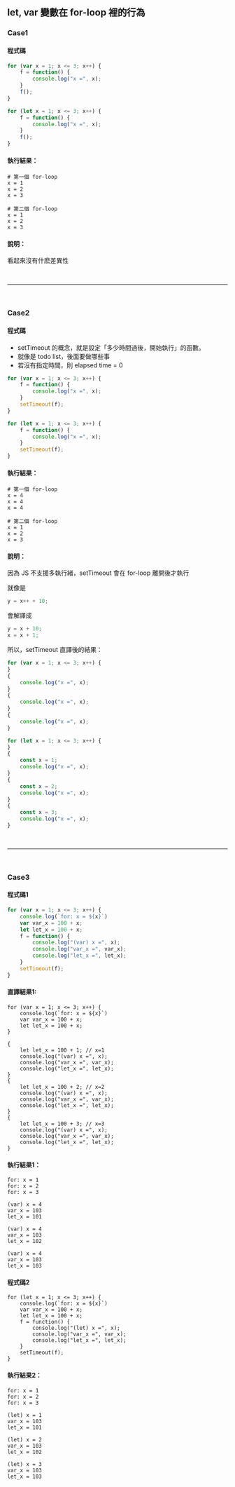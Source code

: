 
## let, var 變數在 for-loop 裡的行為

### Case1
#### 程式碼
```javascript
for (var x = 1; x <= 3; x++) {
    f = function() {
        console.log("x =", x);
    }
    f();
}

for (let x = 1; x <= 3; x++) {
    f = function() {
        console.log("x =", x);
    }
    f();
}
```

#### 執行結果：
```
# 第一個 for-loop 
x = 1
x = 2
x = 3

# 第二個 for-loop 
x = 1
x = 2
x = 3
```

#### 說明：
看起來沒有什麽差異性

<br>
<hr>
<br>

### Case2
#### 程式碼
- setTimeout 的概念，就是設定「多少時間過後，開始執行」的函數。
- 就像是 todo list，後面要做哪些事
- 若沒有指定時間，則 elapsed time = 0

```javascript
for (var x = 1; x <= 3; x++) {
    f = function() {
        console.log("x =", x);
    }
    setTimeout(f);
}

for (let x = 1; x <= 3; x++) {
    f = function() {
        console.log("x =", x);
    }
    setTimeout(f);
}
```

#### 執行結果：
```
# 第一個 for-loop 
x = 4
x = 4
x = 4

# 第二個 for-loop 
x = 1
x = 2
x = 3
```

#### 說明：
因為 JS 不支援多執行緒，setTimeout 會在 for-loop 離開後才執行

就像是
```java
y = x++ + 10;
```
會解譯成
```java
y = x + 10;
x = x + 1;
```

所以，setTimeout 直譯後的結果：
```javascript
for (var x = 1; x <= 3; x++) {
}
{
    console.log("x =", x);
}
{
    console.log("x =", x);
}
{
    console.log("x =", x);
}

for (let x = 1; x <= 3; x++) {
}
{
    const x = 1;
    console.log("x =", x);
}
{
    const x = 2;
    console.log("x =", x);
}
{
    const x = 3;
    console.log("x =", x);
}
```

<br>
<hr>
<br>

### Case3
#### 程式碼1
```javascript
for (var x = 1; x <= 3; x++) {
    console.log(`for: x = ${x}`)
    var var_x = 100 + x;
    let let_x = 100 + x;
    f = function() {
        console.log("(var) x =", x);
        console.log("var_x =", var_x);
        console.log("let_x =", let_x);
    }
    setTimeout(f);
}
```

#### 直譯結果1:
```
for (var x = 1; x <= 3; x++) {
    console.log(`for: x = ${x}`)
    var var_x = 100 + x;
    let let_x = 100 + x;
}

{
    let let_x = 100 + 1; // x=1
    console.log("(var) x =", x);
    console.log("var_x =", var_x);
    console.log("let_x =", let_x);
}
{
    let let_x = 100 + 2; // x=2
    console.log("(var) x =", x);
    console.log("var_x =", var_x);
    console.log("let_x =", let_x);
}
{
    let let_x = 100 + 3; // x=3
    console.log("(var) x =", x);
    console.log("var_x =", var_x);
    console.log("let_x =", let_x);
}
```

#### 執行結果1：
```
for: x = 1
for: x = 2
for: x = 3

(var) x = 4
var_x = 103
let_x = 101

(var) x = 4
var_x = 103
let_x = 102

(var) x = 4
var_x = 103
let_x = 103
```

#### 程式碼2
```
for (let x = 1; x <= 3; x++) {
    console.log(`for: x = ${x}`)
    var var_x = 100 + x;
    let let_x = 100 + x;
    f = function() {
        console.log("(let) x =", x);
        console.log("var_x =", var_x);
        console.log("let_x =", let_x);
    }
    setTimeout(f);
}
```

#### 執行結果2：
```
for: x = 1
for: x = 2
for: x = 3

(let) x = 1
var_x = 103
let_x = 101

(let) x = 2
var_x = 103
let_x = 102

(let) x = 3
var_x = 103
let_x = 103
```
